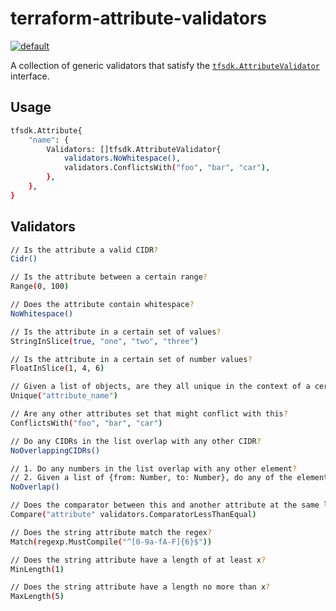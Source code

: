# terraform-attribute-validators

[![default](https://github.com/frankgreco/terraform-helpers/actions/workflows/defaut.yaml/badge.svg?branch=master)](https://github.com/frankgreco/terraform-helpers/actions/workflows/defaut.yaml)

A collection of generic validators that satisfy the [`tfsdk.AttributeValidator`](https://pkg.go.dev/github.com/hashicorp/terraform-plugin-framework/tfsdk#AttributeValidator) interface.

## Usage

```sh
tfsdk.Attribute{
    "name": {
        Validators: []tfsdk.AttributeValidator{
            validators.NoWhitespace(),
            validators.ConflictsWith("foo", "bar", "car"),
        },
    },
}
```

## Validators

```sh
// Is the attribute a valid CIDR?
Cidr()
```

```sh
// Is the attribute between a certain range?
Range(0, 100)
```

```sh
// Does the attribute contain whitespace?
NoWhitespace()
```

```sh
// Is the attribute in a certain set of values?
StringInSlice(true, "one", "two", "three")
```

```sh
// Is the attribute in a certain set of number values?
FloatInSlice(1, 4, 6)
```

```sh
// Given a list of objects, are they all unique in the context of a certain attribute?
Unique("attribute_name")
```

```sh
// Are any other attributes set that might conflict with this?
ConflictsWith("foo", "bar", "car")
```

```sh
// Do any CIDRs in the list overlap with any other CIDR?
NoOverlappingCIDRs()
```

```sh
// 1. Do any numbers in the list overlap with any other element?
// 2. Given a list of {from: Number, to: Number}, do any of the elements overlap?
NoOverlap()
```

```sh
// Does the comparator between this and another attribute at the same level pass?
Compare("attribute" validators.ComparatorLessThanEqual)
```

```sh
// Does the string attribute match the regex?
Match(regexp.MustCompile("^[0-9a-fA-F]{6}$"))
```

```sh
// Does the string attribute have a length of at least x?
MinLength(1)
```

```sh
// Does the string attribute have a length no more than x?
MaxLength(5)
```
